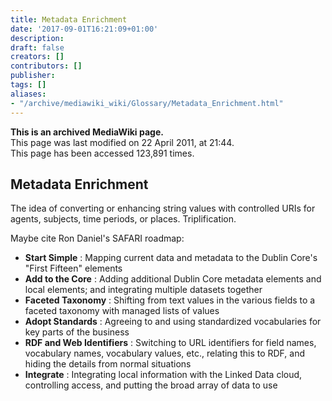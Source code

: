 ```yaml
---
title: Metadata Enrichment
date: '2017-09-01T16:21:09+01:00'
description: 
draft: false
creators: []
contributors: []
publisher: 
tags: []
aliases:
- "/archive/mediawiki_wiki/Glossary/Metadata_Enrichment.html"
---
```


 **This is an archived MediaWiki page.**  
This page was last modified on 22 April 2011, at 21:44.  
This page has been accessed 123,891 times.

## Metadata Enrichment 

The idea of converting or enhancing string values with controlled URIs for agents, subjects, time periods, or places. Triplification.

Maybe cite Ron Daniel's SAFARI roadmap:

- **Start Simple** : Mapping current data and metadata to the Dublin Core's "First Fifteen" elements
- **Add to the Core** : Adding additional Dublin Core metadata elements and local elements; and integrating multiple datasets together 
- **Faceted Taxonomy** : Shifting from text values in the various fields to a faceted taxonomy with managed lists of values
- **Adopt Standards** : Agreeing to and using standardized vocabularies for key parts of the business
- **RDF and Web Identifiers** : Switching to URL identifiers for field names, vocabulary names, vocabulary values, etc., relating this to RDF, and hiding the details from normal situations
- **Integrate** : Integrating local information with the Linked Data cloud, controlling access, and putting the broad array of data to use

